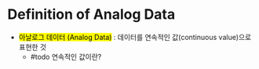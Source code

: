 # Definition of Analog Data
- <mark class="hltr-trippy">아날로그 데이터 (Analog Data)</mark> : 데이터를 연속적인 값(continuous value)으로 표현한 것
	- #todo 연속적인 값이란?